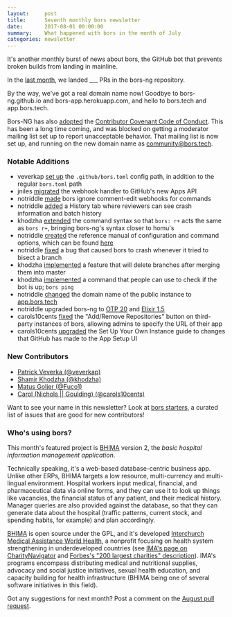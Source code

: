 ```yaml
---
layout:     post
title:      Seventh monthly bors newsletter
date:       2017-08-01 00:00:00
summary:    What happened with bors in the month of July
categories: newsletter
---
```


It's another monthly burst of news about bors,
the GitHub bot that prevents broken builds from landing in mainline.

In the [last month](https://github.com/bors-ng/bors-ng/pulls?utf8=%E2%9C%93&q=is%3Apr%20is%3Aclosed%20closed%3A2017-07-01..2017-07-31),
we landed ___ PRs in the bors-ng repository.

By the way, we've got a real domain name now! Goodbye to bors-ng.github.io and bors-app.herokuapp.com, and hello to bors.tech and app.bors.tech.

Bors-NG has also [adopted](https://github.com/bors-ng/bors-ng/pull/134) the [Contributor Covenant Code of Conduct](https://github.com/bors-ng/bors-ng/blob/master/CODE_OF_CONDUCT.md).
This has been a long time coming, and was blocked on getting a moderator mailing list set up to report unacceptable behavior.
That mailing list is now set up, and running on the new domain name as <community@bors.tech>.


### Notable Additions

* veverkap [set up](https://github.com/bors-ng/bors-ng/pull/222) the `.github/bors.toml` config path, in addition to the regular `bors.toml` path
* jniles [migrated](https://github.com/bors-ng/bors-ng/pull/224) the webhook handler to GitHub's new Apps API
* notriddle [made](https://github.com/bors-ng/bors-ng/pull/223) bors ignore comment-edit webhooks for commands
* notriddle [added](https://github.com/bors-ng/bors-ng/pull/228) a History tab where reviewers can see crash information and batch history
* khodzha [extended](https://github.com/bors-ng/bors-ng/pull/232) the command syntax so that `bors: r+` acts the same as `bors r+`, bringing bors-ng's syntax closer to homu's
* notriddle [created](https://github.com/bors-ng/bors-ng.github.io/commit/77ac65152869255ded70af8ecc9d19e0ce36bfd2) the reference manual of configuration and command options, which can be found [here](../reference.md)
* notriddle [fixed](https://github.com/bors-ng/bors-ng/pull/231) a bug that caused bors to crash whenever it tried to bisect a branch
* khodzha [implemented](https://github.com/bors-ng/bors-ng/pull/237) a feature that will delete branches after merging them into master
* khodzha [implemented](https://github.com/bors-ng/bors-ng/pull/234) a command that people can use to check if the bot is up; `bors ping`
* notriddle [changed](https://github.com/bors-ng/bors-ng/pull/235) the domain name of the public instance to [app.bors.tech](https://app.bors.tech)
* notriddle upgraded bors-ng to [OTP 20](https://github.com/bors-ng/bors-ng/pull/229) and [Elixir 1.5](https://github.com/bors-ng/bors-ng/pull/239)
* carols10cents [fixed](https://github.com/bors-ng/bors-ng/pull/247) the "Add/Remove Repositories" button on third-party instances of bors, allowing admins to specify the URL of their app
* carols10cents [upgraded](https://github.com/bors-ng/bors-ng/pull/248) the Set Up Your Own Instance guide to changes that GitHub has made to the App Setup UI


### New Contributors

* [Patrick Veverka (@veverkap)](https://github.com/veverkap)
* [Shamir Khodzha (@khodzha)](https://github.com/khodzha)
* [Matus Goljer (@Fuco1)](https://github.com/Fuco1)
* [Carol (Nichols || Goulding) (@carols10cents)](https://github.com/carols10cents)

Want to see your name in this newsletter? Look at [bors starters](https://bors-ng.github.io/starters/), a curated list of issues that are good for new contributors!


### Who's using bors?

This month's featured project is [BHIMA] version 2, the *basic hospital information management application*.

Technically speaking, it's a web-based database-centric business app.  Unlike other ERPs, BHIMA targets a low resource, multi-currency and multi-lingual environment.  Hospital workers input medical, financial, and pharmaceutical data via online forms, and they can use it to look up things like vacancies, the financial status of any patient, and their medical history. Manager queries are also provided against the database, so that they can generate data about the hospital (traffic patterns, current stock, and spending habits, for example) and plan accordingly.

[BHIMA] is open source under the GPL, and it's developed [Interchurch Medical Assistance World Health][IMA], a nonprofit focusing on health system strengthening in underdeveloped countries (see [IMA's page on CharityNavigator][IMA CharityNavigator] and [Forbes's "200 largest charities" description][IMA Forbes]). IMA's programs encompass distributing medical and nutritional supplies, advocacy and social justice initiatives, sexual health education, and capacity building for health infrastructure (BHIMA being one of several software initiatives in this field).

[BHIMA]: https://github.com/IMA-WorldHealth/bhima-2.X/
[IMA]: https://en.wikipedia.org/wiki/IMA_World_Health
[IMA Forbes]: https://www.forbes.com/lists/2009/14/charity-09_IMA-World-Health_CH0297.html
[IMA CharityNavigator]: https://www.charitynavigator.org/index.cfm?bay=search.summary&orgid=3877

Got any suggestions for next month?
Post a comment on the [August pull request](https://github.com/bors-ng/bors-ng.github.io/pull/10).
